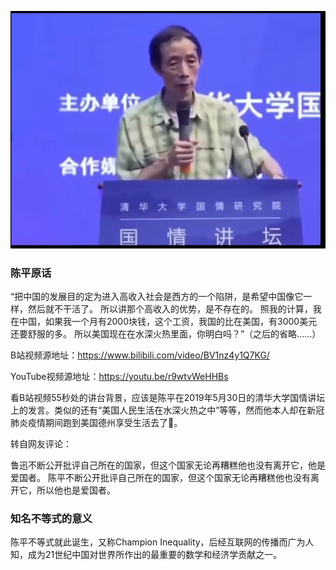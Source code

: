 ![image](https://raw.githubusercontent.com/Daniel-zb/run/main/%E5%BC%A0%E7%BB%B4%E4%B8%BA%E9%99%88%E5%B9%B3%E6%9B%B9%E4%B8%B0%E6%B3%BD%E7%AD%89%E7%9F%A5%E5%90%8D%E8%A8%80%E8%AE%BA%E6%94%B6%E9%9B%86/%E9%99%88%E5%B9%B3/%E9%99%88%E5%B9%B3%E6%BC%94%E8%AE%B2%E7%8E%B0%E5%9C%BA%E5%9B%BE.jpg)

### 陈平原话

“把中国的发展目的定为进入高收入社会是西方的一个陷阱，是希望中国像它一样，然后就不干活了。
所以讲那个高收入的优势，是不存在的。
照我的计算，我在中国，如果我一个月有2000块钱，这个工资，我国的比在美国，有3000美元还要舒服的多。
所以美国现在在水深火热里面，你明白吗？”（之后的省略……）

B站视频源地址：https://www.bilibili.com/video/BV1nz4y1Q7KG/

YouTube视频源地址：https://youtu.be/r9wtvWeHHBs

看B站视频55秒处的讲台背景，应该是陈平在2019年5月30日的清华大学国情讲坛上的发言。类似的还有“美国人民生活在水深火热之中”等等，然而他本人却在新冠肺炎疫情期间跑到美国德州享受生活去了🤣。

转自网友评论：

鲁迅不断公开批评自己所在的国家，但这个国家无论再糟糕他也没有离开它，他是爱国者。
陈平不断公开批评自己所在的国家，但这个国家无论再糟糕他也没有离开它，所以他也是爱国者。

### 知名不等式的意义

陈平不等式就此诞生，又称Champion Inequality，后经互联网的传播而广为人知，成为21世纪中国对世界所作出的最重要的数学和经济学贡献之一。
